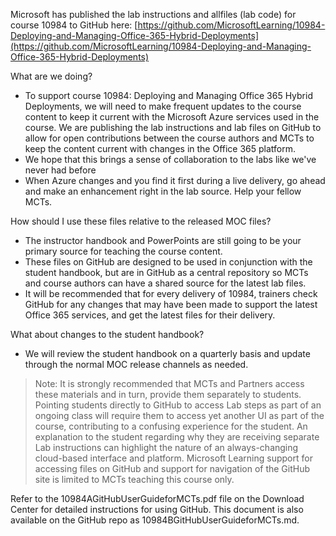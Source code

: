 Microsoft has published the lab instructions and allfiles (lab code) for course 10984 to GitHub here: [https://github.com/MicrosoftLearning/10984-Deploying-and-Managing-Office-365-Hybrid-Deployments](https://github.com/MicrosoftLearning/10984-Deploying-and-Managing-Office-365-Hybrid-Deployments)

What are we doing? 

- To support course 10984: Deploying and Managing Office 365 Hybrid Deployments, we will need to make frequent updates to the course content to keep it current with the Microsoft Azure services used in the course. We are publishing the lab instructions and lab files on GitHub to allow for open contributions between the course authors and MCTs to keep the content current with changes in the Office 365 platform. 
- We hope that this brings a sense of collaboration to the labs like we've never had before 
- When Azure changes and you find it first during a live delivery, go ahead and make an enhancement right in the lab source. Help your fellow MCTs.

How should I use these files relative to the released MOC files? 

- The instructor handbook and PowerPoints are still going to be your primary source for teaching the course content. 
- These files on GitHub are designed to be used in conjunction with the student handbook, but are in GitHub as a central repository so MCTs and course authors can have a shared source for the latest lab files. 
- It will be recommended that for every delivery of 10984, trainers check GitHub for any changes that may have been made to support the latest Office 365 services, and get the latest files for their delivery.

What about changes to the student handbook? 

- We will review the student handbook on a quarterly basis and update through the normal MOC release channels as needed.

> Note: It is strongly recommended that MCTs and Partners access these materials and in turn, provide them separately to students. Pointing students directly to GitHub to access Lab steps as part of an ongoing class will require them to access yet another UI as part of the course, contributing to a confusing experience for the student. An explanation to the student regarding why they are receiving separate Lab instructions can highlight the nature of an always-changing cloud-based interface and platform. Microsoft Learning support for accessing files on GitHub and support for navigation of the GitHub site is limited to MCTs teaching this course only.

Refer to the 10984AGitHubUserGuideforMCTs.pdf file on the Download Center for detailed instructions for using GitHub. This document is also available on the GitHub repo as 10984BGitHubUserGuideforMCTs.md.
